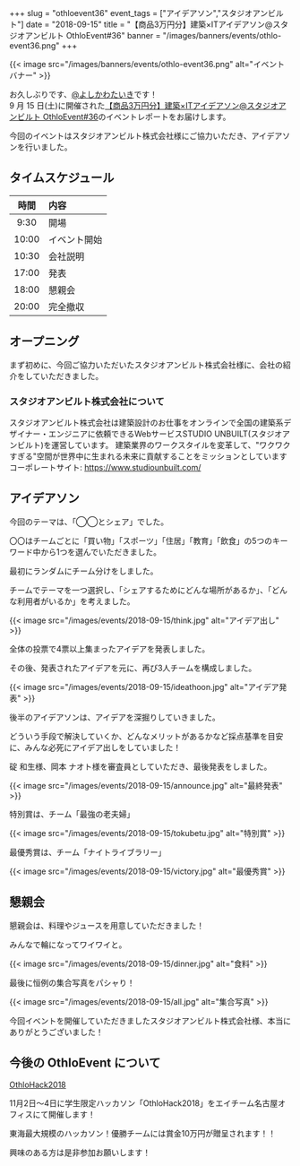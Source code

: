+++
slug = "othloevent36"
event_tags = ["アイデアソン","スタジオアンビルト"]
date = "2018-09-15"
title = "【商品3万円分】建築×ITアイデアソン@スタジオアンビルト OthloEvent#36"
banner = "/images/banners/events/othlo-event36.png"
+++

{{< image src="/images/banners/events/othlo-event36.png" alt="イベントバナー" >}}

お久しぶりです、[@よしかわたいき](https://twitter.com/yoshikawataiki)です！  
9 月 15 日(土)に開催された[【商品3万円分】建築×ITアイデアソン@スタジオアンビルト OthloEvent#36](https://othlotech.connpass.com/event/97104/)のイベントレポートをお届けします。

今回のイベントはスタジオアンビルト株式会社様にご協力いただき、アイデアソンを行いました。

## タイムスケジュール

| 時間  | 内容                             |
| :---: | :------------------------------- |
|  9:30 | 開場                             |
| 10:00 | イベント開始                     |
| 10:30 | 会社説明                        |
| 17:00 | 発表                            |
| 18:00 | 懇親会                           |
| 20:00 | 完全撤収                          |

## オープニング

まず初めに、今回ご協力いただいたスタジオアンビルト株式会社様に、会社の紹介をしていただきました。

### スタジオアンビルト株式会社について

スタジオアンビルト株式会社は建築設計のお仕事をオンラインで全国の建築系デザイナー・エンジニアに依頼できるWebサービスSTUDIO UNBUILT(スタジオアンビルト)を運営しています。 建築業界のワークスタイルを変革して、"ワクワクすぎる"空間が世界中に生まれる未来に貢献することをミッションとしています
コーポレートサイト: https://www.studiounbuilt.com/

## アイデアソン

今回のテーマは、「◯◯とシェア」でした。

〇〇はチームごとに「買い物」「スポーツ」「住居」「教育」「飲食」の5つのキーワード中から1つを選んでいただきました。

最初にランダムにチーム分けをしました。

チームでテーマを一つ選択し、「シェアするためにどんな場所があるか」、「どんな利用者がいるか」を考えました。

{{< image src="/images/events/2018-09-15/think.jpg" alt="アイデア出し" >}}

全体の投票で4票以上集まったアイデアを発表しました。

その後、発表されたアイデアを元に、再び3人チームを構成しました。

{{< image src="/images/events/2018-09-15/ideathoon.jpg" alt="アイデア発表" >}}

後半のアイデアソンは、アイデアを深掘りしていきました。

どういう手段で解決していくか、どんなメリットがあるかなど採点基準を目安に、みんな必死にアイデア出しをしていました！

碇 和生様、岡本 ナオト様を審査員としていただき、最後発表をしました。

{{< image src="/images/events/2018-09-15/announce.jpg" alt="最終発表" >}}

特別賞は、チーム「最強の老夫婦」

{{< image src="/images/events/2018-09-15/tokubetu.jpg" alt="特別賞" >}}

最優秀賞は、チーム「ナイトライブラリー」

{{< image src="/images/events/2018-09-15/victory.jpg" alt="最優秀賞" >}}

## 懇親会

懇親会は、料理やジュースを用意していただきました！

みんなで輪になってワイワイと。

{{< image src="/images/events/2018-09-15/dinner.jpg" alt="食料" >}}

最後に恒例の集合写真をパシャり！

{{< image src="/images/events/2018-09-15/all.jpg" alt="集合写真" >}}

今回イベントを開催していただきましたスタジオアンビルト株式会社様、本当にありがとうございました！

## 今後の OthloEvent について

[OthloHack2018](https://othlotech.connpass.com/event/99072/)

11月2日〜4日に学生限定ハッカソン「OthloHack2018」をエイチーム名古屋オフィスにて開催します！

東海最大規模のハッカソン！優勝チームには賞金10万円が贈呈されます！！

興味のある方は是非参加お願いします！